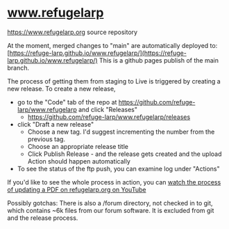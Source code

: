 # www.refugelarp
https://www.refugelarp.org source repository

At the moment, merged changes to "main" are automatically deployed to:
[https://refuge-larp.github.io/www.refugelarp/](https://refuge-larp.github.io/www.refugelarp/)
This is a github pages publish of the main branch.


The process of getting them from staging to Live is triggered by creating a new release.
To create a new release,
  * go to the "Code" tab of the repo at https://github.com/refuge-larp/www.refugelarp and click "Releases"
    * https://github.com/refuge-larp/www.refugelarp/releases
  * click "Draft a new release"
    * Choose a new tag.  I'd suggest incrementing the number from the previous tag.
    * Choose an appropriate release title
    * Click Publish Release - and the release gets created and the upload Action should happen automatically
  * To see the status of the ftp push, you can examine log under "Actions"

If you'd like to see the whole process in action, you can [watch the process of updating a PDF on refugelarp.org on YouTube]([url](https://youtu.be/sAEIVrRZcig))

Possibly gotchas:
There is also a /forum directory, not checked in to git, which contains ~6k files from our forum software.
It is excluded from git and the release process.
